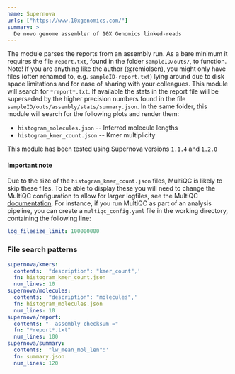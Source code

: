 ```yaml
---
name: Supernova
urls: ["https://www.10xgenomics.com/"]
summary: >
  De novo genome assembler of 10X Genomics linked-reads
---
```


The module parses the reports from an assembly run. As a bare minimum it requires the file `report.txt`,
found in the folder `sampleID/outs/`, to function. Note! If you are anything like the author (@remiolsen),
you might only have files (often renamed to, e.g. `sampleID-report.txt`) lying around due to disk space limitations
and for ease of sharing with your colleagues. This module will search for `*report*.txt`. If available the stats
in the report file will be superseded by the higher precision numbers found in the file
`sampleID/outs/assembly/stats/summary.json`. In the same folder, this module will search for the following plots
and render them:

- `histogram_molecules.json` -- Inferred molecule lengths
- `histogram_kmer_count.json` -- Kmer multiplicity

This module has been tested using Supernova versions `1.1.4` and `1.2.0`

#### Important note

Due to the size of the `histogram_kmer_count.json` files, MultiQC is likely to skip these files. To be able to
display these you will need to change the MultiQC configuration to allow for larger logfiles, see the MultiQC
[documentation](http://multiqc.info/docs/#troubleshooting-1). For instance, if you run MultiQC as part of an
analysis pipeline, you can create a `multiqc_config.yaml` file in the working directory, containing the
following line:

```yaml
log_filesize_limit: 100000000
```

### File search patterns

```yaml
supernova/kmers:
  contents: '"description": "kmer_count",'
  fn: histogram_kmer_count.json
  num_lines: 10
supernova/molecules:
  contents: '"description": "molecules",'
  fn: histogram_molecules.json
  num_lines: 10
supernova/report:
  contents: "- assembly checksum ="
  fn: "*report*.txt"
  num_lines: 100
supernova/summary:
  contents: '"lw_mean_mol_len":'
  fn: summary.json
  num_lines: 120
```
